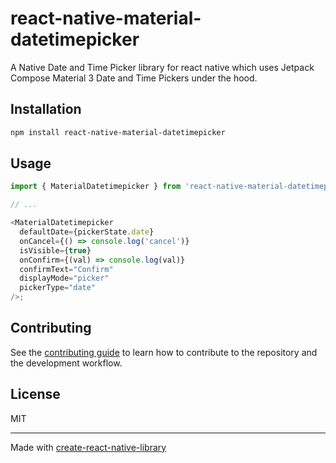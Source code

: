 # react-native-material-datetimepicker

A Native Date and Time Picker library for react native which uses Jetpack Compose Material 3 Date and Time Pickers under the hood.

## Installation

```sh
npm install react-native-material-datetimepicker
```

## Usage

```js
import { MaterialDatetimepicker } from 'react-native-material-datetimepicker';

// ...

<MaterialDatetimepicker
  defaultDate={pickerState.date}
  onCancel={() => console.log('cancel')}
  isVisible={true}
  onConfirm={(val) => console.log(val)}
  confirmText="Confirm"
  displayMode="picker"
  pickerType="date"
/>;
```

## Contributing

See the [contributing guide](CONTRIBUTING.md) to learn how to contribute to the repository and the development workflow.

## License

MIT

---

Made with [create-react-native-library](https://github.com/callstack/react-native-builder-bob)
